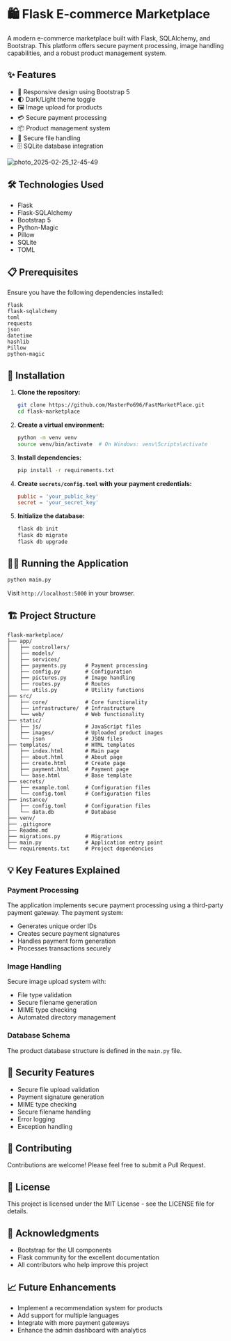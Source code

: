 # 🛍️ Flask E-commerce Marketplace

A modern e-commerce marketplace built with Flask, SQLAlchemy, and Bootstrap. This platform offers secure payment processing, image handling capabilities, and a robust product management system.

## ✨ Features

- 📱 Responsive design using Bootstrap 5
- 🌓 Dark/Light theme toggle
- 🖼️ Image upload for products
- 💳 Secure payment processing
- 📦 Product management system
- 🔐 Secure file handling
- 🗄️ SQLite database integration
  
![photo_2025-02-25_12-45-49](https://github.com/user-attachments/assets/87fb4933-61db-43ad-ac86-ac7c47522c11)


## 🛠️ Technologies Used

- Flask
- Flask-SQLAlchemy
- Bootstrap 5
- Python-Magic
- Pillow
- SQLite
- TOML

## 📋 Prerequisites

Ensure you have the following dependencies installed:

```plaintext
flask
flask-sqlalchemy
toml
requests
json
datetime
hashlib
Pillow
python-magic
```

## 🚀 Installation

1. **Clone the repository:**

   ```bash
   git clone https://github.com/MasterPo696/FastMarketPlace.git
   cd flask-marketplace
   ```

2. **Create a virtual environment:**

   ```bash
   python -m venv venv
   source venv/bin/activate  # On Windows: venv\Scripts\activate
   ```

3. **Install dependencies:**

   ```bash
   pip install -r requirements.txt
   ```

4. **Create `secrets/config.toml` with your payment credentials:**

   ```toml
   public = 'your_public_key'
   secret = 'your_secret_key'
   ```

5. **Initialize the database:**

   ```bash
   flask db init
   flask db migrate
   flask db upgrade
   ```

## 🏃‍♂️ Running the Application

```bash
python main.py
```

Visit `http://localhost:5000` in your browser.

## 🏗️ Project Structure

```
flask-marketplace/
├── app/
│   ├── controllers/
│   ├── models/
│   ├── services/
│   ├── payments.py      # Payment processing
│   ├── config.py        # Configuration
│   ├── pictures.py      # Image handling
│   ├── routes.py        # Routes
│   └── utils.py         # Utility functions
├── src/
│   ├── core/            # Core functionality   
│   ├── infrastructure/  # Infrastructure
│   └── web/             # Web functionality
├── static/
│   ├── js/              # JavaScript files
│   ├── images/          # Uploaded product images
│   └── json             # JSON files
├── templates/           # HTML templates
│   ├── index.html       # Main page
│   ├── about.html       # About page
│   ├── create.html      # Create page
│   ├── payment.html     # Payment page
│   └── base.html        # Base template
├── secrets/
│   ├── example.toml     # Configuration files
│   └── config.toml      # Configuration files
├── instance/
│   ├── config.toml      # Configuration files
│   └── data.db          # Database
├── venv/
├── .gitignore
├── Readme.md
├── migrations.py        # Migrations
├── main.py              # Application entry point
└── requirements.txt     # Project dependencies
```

## 💡 Key Features Explained

### Payment Processing

The application implements secure payment processing using a third-party payment gateway. The payment system:
- Generates unique order IDs
- Creates secure payment signatures
- Handles payment form generation
- Processes transactions securely

### Image Handling

Secure image upload system with:
- File type validation
- Secure filename generation
- MIME type checking
- Automated directory management

### Database Schema

The product database structure is defined in the `main.py` file.

## 🔐 Security Features

- Secure file upload validation
- Payment signature generation
- MIME type checking
- Secure filename handling
- Error logging
- Exception handling

## 🤝 Contributing

Contributions are welcome! Please feel free to submit a Pull Request.

## 📄 License

This project is licensed under the MIT License - see the LICENSE file for details.

## 🙏 Acknowledgments

- Bootstrap for the UI components
- Flask community for the excellent documentation
- All contributors who help improve this project

## 📈 Future Enhancements

- Implement a recommendation system for products
- Add support for multiple languages
- Integrate with more payment gateways
- Enhance the admin dashboard with analytics
